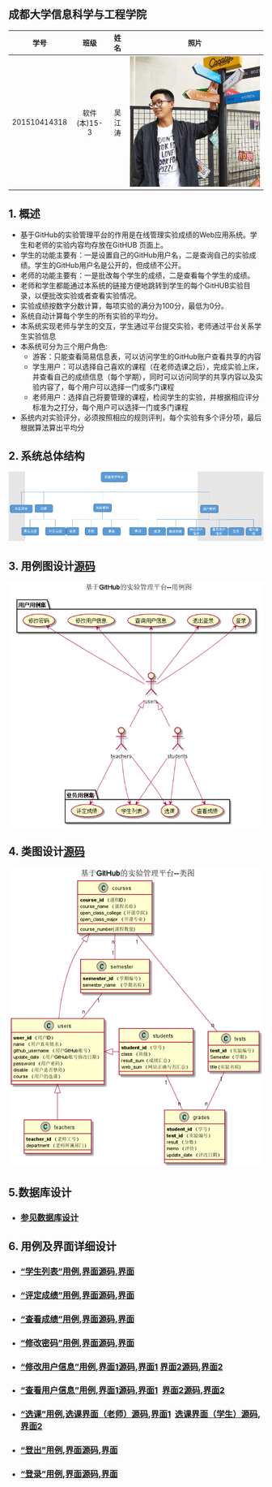 
## 成都大学信息科学与工程学院
|学号|班级|姓名|照片|
|:-------:|:-------------: | :----------:|:---:|
|201510414318|软件(本)15-3|吴江涛|![](./wjt.jpg 'wjt')|

## 1. 概述

  - 基于GitHub的实验管理平台的作用是在线管理实验成绩的Web应用系统。学生和老师的实验内容均存放在GitHUB 页面上。
  - 学生的功能主要有：一是设置自己的GitHub用户名，二是查询自己的实验成绩。学生的GitHub用户名是公开的，但成绩不公开。
  - 老师的功能主要有：一是批改每个学生的成绩，二是查看每个学生的成绩。
  - 老师和学生都能通过本系统的链接方便地跳转到学生的每个GitHUB实验目录，以便批改实验或者查看实验情况。
  - 实验成绩按数字分数计算，每项实验的满分为100分，最低为0分。
  - 系统自动计算每个学生的所有实验的平均分。
  - 本系统实现老师与学生的交互，学生通过平台提交实验，老师通过平台关系学生实验信息
  - 本系统可分为三个用户角色:
       - 游客：只能查看简易信息表，可以访问学生的GitHub账户查看共享的内容
       - 学生用户：可以选择自己喜欢的课程（在老师选课之后），完成实验上床，并查看自己的成绩信息（每个学期），同时可以访问同学的共享内容以及实验内容了，每个用户可以选择一门或多门课程
       - 老师用户：选择自己将要管理的课程，检阅学生的实验，并根据相应评分标准为之打分，每个用户可以选择一门或多门课程
  - 系统内对实验评分，必须按照相应的规则评判，每个实验有多个评分项，最后根据算法算出平均分
  
## 2. 系统总体结构
![](./System.png '系统框架图') 

## 3. 用例图设计[源码](src/UserCase.puml)
![](./UserCase.png '用户用例图') 

## 4. 类图设计[源码](src/UserClass.puml)
![](./UserClass.png '类图') 

## 5.数据库设计
- ### [参见数据库设计](./DesignDatabase.md)

## 6. 用例及界面详细设计
- ### [“学生列表”用例](./用例/学生列表.md),[界面源码](./ui/home.html),[界面](https://wjtwjt96.github.io/is_analysis/test6/ui/home.html)
- ### [“评定成绩”用例](./用例/评定成绩.md),[界面源码](./ui/add_grades.html),[界面](https://wjtwjt96.github.io/is_analysis/test6/ui/add_grades.html)
- ### [“查看成绩”用例](./用例/查看成绩.md),[界面源码](./ui/look_grades.html),[界面](https://wjtwjt96.github.io/is_analysis/test6/ui/look_grades.html)
- ### [“修改密码”用例](./用例/修改密码.md),[界面源码](./ui/modify_password.html),[界面](https://wjtwjt96.github.io/is_analysis/test6/ui/modify_password.html)
- ### [“修改用户信息”用例](./用例/修改用户信息.md),[界面1源码](./ui/modify_users_stu.html),[界面1](https://wjtwjt96.github.io/is_analysis/test6/ui/modify_users_stu.html)&nbsp;[界面2源码](./ui/modify_users_teacher.html),[界面2](https://wjtwjt96.github.io/is_analysis/test6/ui/modify_users_teacher.html)
- ### [“查看用户信息”用例](./用例/查看用户信息.md),[界面1源码](./ui/modify_users_stu.html),[界面1](https://wjtwjt96.github.io/is_analysis/test6/ui/modify_users_stu.html)&nbsp;&nbsp;[界面2源码](./ui/modify_users_teacher.html),[界面2](https://wjtwjt96.github.io/is_analysis/test6/ui/modify_users_teacher.html)
- ### [“选课”用例](./用例/选课.md),[选课界面（老师）源码](./ui/tea_select_course.html),[界面1](https://wjtwjt96.github.io/is_analysis/test6/ui/tea_select_course.html)&nbsp;&nbsp;[选课界面（学生）源码](./ui/stu_select_course.html),[界面2](https://wjtwjt96.github.io/is_analysis/test6/ui/stu_select_course.html)
- ### [“登出”用例](./用例/退出登录.md),[界面源码](./ui/login.html),[界面](https://wjtwjt96.github.io/is_analysis/test6/ui/login.html)
- ### [“登录”用例](./用例/登录.md),[界面源码](./ui/login.html),[界面](https://wjtwjt96.github.io/is_analysis/test6/ui/login.html)
